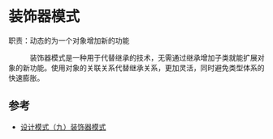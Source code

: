 # 装饰器模式

职责：动态的为一个对象增加新的功能

　　　装饰器模式是一种用于代替继承的技术，无需通过继承增加子类就能扩展对象的新功能。使用对象的关联关系代替继承关系，更加灵活，同时避免类型体系的快速膨胀。

## 参考

- [设计模式（九）装饰器模式]()
